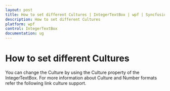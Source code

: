 ```yaml
---
layout: post
title: How to set different Cultures | IntegerTextBox | wpf | Syncfusion
description: How to set different Cultures     
platform: wpf
control: IntegerTextBox 
documentation: ug
---
```


# How to set different Cultures

You can change the Culture by using the Culture property of the IntegerTextBox. For more information about Culture and Number formats refer the following link culture support.